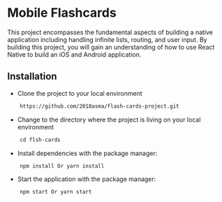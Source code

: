 # Mobile Flashcards
This project encompasses the fundamental aspects of building a native application including handling infinite lists, routing, and user input. By building this project, you will gain an understanding of how to use React Native to build an iOS and Android application.

## Installation
* Clone the project to your local environment
```diff
    https://github.com/2018asma/flash-cards-project.git
```
* Change to the directory where the project is living on your local environment
```diff
    cd flsh-cards
```
* Install dependencies with the package manager:
```diff
    npm install Or yarn install
```
* Start the application with the package manager:
```diff
    npm start Or yarn start
```
